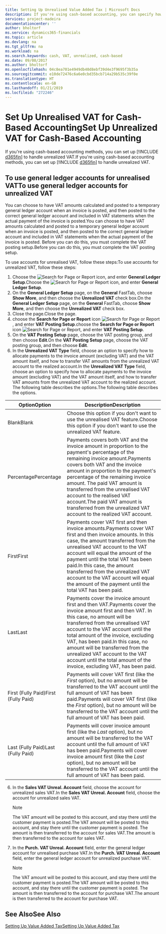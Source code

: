 ```yaml
---
title: Setting Up Unrealised Value Added Tax | Microsoft Docs
description: If you're using cash-based accounting, you can specify how to handle unrealised VAT for sales and purchases.
services: project-madeira
documentationcenter: ''
author: bholtorf
ms.service: dynamics365-financials
ms.topic: article
ms.devlang: na
ms.tgt_pltfrm: na
ms.workload: na
ms.search.keywords: cash, VAT, unrealized, cash-based
ms.date: 09/08/2017
ms.author: bholtorf
ms.openlocfilehash: 04c8ea701e4949db40d8ebf39d4e3f9695f3b35a
ms.sourcegitcommit: e10de72476c6a6e0cbd35bcb714a29b535c39f0e
ms.translationtype: HT
ms.contentlocale: en-GB
ms.lasthandoff: 01/21/2019
ms.locfileid: "272246"
---
```

# <a name="set-up-unrealized-vat-for-cash-based-accounting"></a><span data-ttu-id="cc675-103">Set Up Unrealised VAT for Cash-Based Accounting</span><span class="sxs-lookup"><span data-stu-id="cc675-103">Set Up Unrealized VAT for Cash-Based Accounting</span></span>
<span data-ttu-id="cc675-104">If you're using cash-based accounting methods, you can set up [!INCLUDE [d365fin](includes/d365fin_md.md)] to handle unrealized VAT.</span><span class="sxs-lookup"><span data-stu-id="cc675-104">If you're using cash-based accounting methods, you can set up [!INCLUDE [d365fin](includes/d365fin_md.md)] to handle unrealized VAT.</span></span>

## <a name="to-use-general-ledger-accounts-for-unrealized-vat"></a><span data-ttu-id="cc675-105">To use general ledger accounts for unrealised VAT</span><span class="sxs-lookup"><span data-stu-id="cc675-105">To use general ledger accounts for unrealized VAT</span></span>
<span data-ttu-id="cc675-106">You can choose to have VAT amounts calculated and posted to a temporary general ledger account when an invoice is posted, and then posted to the correct general ledger account and included in VAT statements when the actual payment of the invoice is posted.</span><span class="sxs-lookup"><span data-stu-id="cc675-106">You can choose to have VAT amounts calculated and posted to a temporary general ledger account when an invoice is posted, and then posted to the correct general ledger account and included in VAT statements when the actual payment of the invoice is posted.</span></span> <span data-ttu-id="cc675-107">Before you can do this, you must complete the VAT posting setup.</span><span class="sxs-lookup"><span data-stu-id="cc675-107">Before you can do this, you must complete the VAT posting setup.</span></span>

<span data-ttu-id="cc675-108">To use accounts for unrealised VAT, follow these steps:</span><span class="sxs-lookup"><span data-stu-id="cc675-108">To use accounts for unrealized VAT, follow these steps:</span></span>
1. <span data-ttu-id="cc675-109">Choose the ![Search for Page or Report](media/ui-search/search_small.png "Search for Page or Report icon") icon, and enter **General Ledger Setup**.</span><span class="sxs-lookup"><span data-stu-id="cc675-109">Choose the ![Search for Page or Report](media/ui-search/search_small.png "Search for Page or Report icon") icon, and enter **General Ledger Setup**.</span></span>
2. <span data-ttu-id="cc675-110">On the **General Ledger Setup** page, on the **General** FastTab, choose **Show More**, and then choose the **Unrealized VAT** check box.</span><span class="sxs-lookup"><span data-stu-id="cc675-110">On the **General Ledger Setup** page, on the **General** FastTab, choose **Show More**, and then choose the **Unrealized VAT** check box.</span></span>
3. <span data-ttu-id="cc675-111">Close the page.</span><span class="sxs-lookup"><span data-stu-id="cc675-111">Close the page.</span></span>
4. <span data-ttu-id="cc675-112">choose the **Search for Page or Report** icon ![Search for Page or Report](media/ui-search/search_small.png "Search for Page or Report icon"), and enter **VAT Posting Setup**.</span><span class="sxs-lookup"><span data-stu-id="cc675-112">choose the **Search for Page or Report** icon ![Search for Page or Report](media/ui-search/search_small.png "Search for Page or Report icon"), and enter **VAT Posting Setup**.</span></span>
5. <span data-ttu-id="cc675-113">On the **VAT Posting Setup** page, choose the VAT posting group, and then choose **Edit**.</span><span class="sxs-lookup"><span data-stu-id="cc675-113">On the **VAT Posting Setup** page, choose the VAT posting group, and then choose **Edit**.</span></span>
6. <span data-ttu-id="cc675-114">In the **Unrealized VAT Type** field, choose an option to specify how to allocate payments to the invoice amount (excluding VAT) and the VAT amount itself, and how to transfer VAT amounts from the unrealized VAT account to the realized account.</span><span class="sxs-lookup"><span data-stu-id="cc675-114">In the **Unrealized VAT Type** field, choose an option to specify how to allocate payments to the invoice amount (excluding VAT) and the VAT amount itself, and how to transfer VAT amounts from the unrealized VAT account to the realized account.</span></span> <span data-ttu-id="cc675-115">The following table describes the options.</span><span class="sxs-lookup"><span data-stu-id="cc675-115">The following table describes the options.</span></span>

| <span data-ttu-id="cc675-116">Option</span><span class="sxs-lookup"><span data-stu-id="cc675-116">Option</span></span> | <span data-ttu-id="cc675-117">Description</span><span class="sxs-lookup"><span data-stu-id="cc675-117">Description</span></span> |
| --- | --- |
| <span data-ttu-id="cc675-118">Blank</span><span class="sxs-lookup"><span data-stu-id="cc675-118">Blank</span></span> | <span data-ttu-id="cc675-119">Choose this option if you don't want to use the unrealised VAT feature.</span><span class="sxs-lookup"><span data-stu-id="cc675-119">Choose this option if you don't want to use the unrealized VAT feature.</span></span> |
| <span data-ttu-id="cc675-120">Percentage</span><span class="sxs-lookup"><span data-stu-id="cc675-120">Percentage</span></span> | <span data-ttu-id="cc675-121">Payments covers both VAT and the invoice amount in proportion to the payment's percentage of the remaining invoice amount.</span><span class="sxs-lookup"><span data-stu-id="cc675-121">Payments covers both VAT and the invoice amount in proportion to the payment's percentage of the remaining invoice amount.</span></span> <span data-ttu-id="cc675-122">The paid VAT amount is transferred from the unrealised VAT account to the realised VAT account.</span><span class="sxs-lookup"><span data-stu-id="cc675-122">The paid VAT amount is transferred from the unrealized VAT account to the realized VAT account.</span></span> |
| <span data-ttu-id="cc675-123">First</span><span class="sxs-lookup"><span data-stu-id="cc675-123">First</span></span> | <span data-ttu-id="cc675-124">Payments cover VAT first and then invoice amounts.</span><span class="sxs-lookup"><span data-stu-id="cc675-124">Payments cover VAT first and then invoice amounts.</span></span> <span data-ttu-id="cc675-125">In this case, the amount transferred from the unrealised VAT account to the VAT account will equal the amount of the payment until the total VAT has been paid.</span><span class="sxs-lookup"><span data-stu-id="cc675-125">In this case, the amount transferred from the unrealized VAT account to the VAT account will equal the amount of the payment until the total VAT has been paid.</span></span> |
| <span data-ttu-id="cc675-126">Last</span><span class="sxs-lookup"><span data-stu-id="cc675-126">Last</span></span> | <span data-ttu-id="cc675-127">Payments cover the invoice amount first and then VAT.</span><span class="sxs-lookup"><span data-stu-id="cc675-127">Payments cover the invoice amount first and then VAT.</span></span> <span data-ttu-id="cc675-128">In this case, no amount will be transferred from the unrealised VAT account to the VAT account until the total amount of the invoice, excluding VAT, has been paid.</span><span class="sxs-lookup"><span data-stu-id="cc675-128">In this case, no amount will be transferred from the unrealized VAT account to the VAT account until the total amount of the invoice, excluding VAT, has been paid.</span></span> |
| <span data-ttu-id="cc675-129">First (Fully Paid)</span><span class="sxs-lookup"><span data-stu-id="cc675-129">First (Fully Paid)</span></span> | <span data-ttu-id="cc675-130">Payments will cover VAT first (like the _First_ option), but no amount will be transferred to the VAT account until the full amount of VAT has been paid.</span><span class="sxs-lookup"><span data-stu-id="cc675-130">Payments will cover VAT first (like the _First_ option), but no amount will be transferred to the VAT account until the full amount of VAT has been paid.</span></span> |
| <span data-ttu-id="cc675-131">Last (Fully Paid)</span><span class="sxs-lookup"><span data-stu-id="cc675-131">Last (Fully Paid)</span></span> | <span data-ttu-id="cc675-132">Payments will cover invoice amount first (like the _Last_ option), but no amount will be transferred to the VAT account until the full amount of VAT has been paid.</span><span class="sxs-lookup"><span data-stu-id="cc675-132">Payments will cover invoice amount first (like the _Last_ option), but no amount will be transferred to the VAT account until the full amount of VAT has been paid.</span></span> |

6. <span data-ttu-id="cc675-133">In the **Sales VAT Unreal. Account** field, choose the account for unrealized sales VAT.</span><span class="sxs-lookup"><span data-stu-id="cc675-133">In the **Sales VAT Unreal. Account** field, choose the account for unrealized sales VAT.</span></span>

    > [!NOTE]  
   >   <span data-ttu-id="cc675-134">The VAT amount will be posted to this account, and stay there until the customer payment is posted.</span><span class="sxs-lookup"><span data-stu-id="cc675-134">The VAT amount will be posted to this account, and stay there until the customer payment is posted.</span></span> <span data-ttu-id="cc675-135">The amount is then transferred to the account for sales VAT.</span><span class="sxs-lookup"><span data-stu-id="cc675-135">The amount is then transferred to the account for sales VAT.</span></span>
7. <span data-ttu-id="cc675-136">In the **Purch. VAT Unreal. Account** field, enter the general ledger account for unrealised purchase VAT.</span><span class="sxs-lookup"><span data-stu-id="cc675-136">In the **Purch. VAT Unreal. Account** field, enter the general ledger account for unrealized purchase VAT.</span></span>

    > [!NOTE]  
   >   <span data-ttu-id="cc675-137">The VAT amount will be posted to this account, and stay there until the customer payment is posted.</span><span class="sxs-lookup"><span data-stu-id="cc675-137">The VAT amount will be posted to this account, and stay there until the customer payment is posted.</span></span> <span data-ttu-id="cc675-138">The amount is then transferred to the account for purchase VAT.</span><span class="sxs-lookup"><span data-stu-id="cc675-138">The amount is then transferred to the account for purchase VAT.</span></span>

## <a name="see-also"></a><span data-ttu-id="cc675-139">See Also</span><span class="sxs-lookup"><span data-stu-id="cc675-139">See Also</span></span>
[<span data-ttu-id="cc675-140">Setting Up Value Added Tax</span><span class="sxs-lookup"><span data-stu-id="cc675-140">Setting Up Value Added Tax</span></span>](finance-setup-vat.md)
